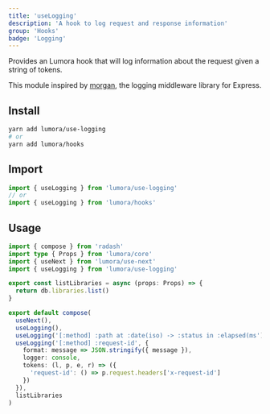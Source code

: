 ```yaml
---
title: 'useLogging'
description: 'A hook to log request and response information'
group: 'Hooks'
badge: 'Logging'
---
```


Provides an Lumora hook that will log information about the request given a string of tokens.

This module inspired by [morgan](https://github.com/expressjs/morgan), the logging middleware library for Express.

## Install

```sh
yarn add lumora/use-logging
# or
yarn add lumora/hooks
```

## Import

```ts
import { useLogging } from 'lumora/use-logging'
// or
import { useLogging } from 'lumora/hooks'
```

## Usage

```ts
import { compose } from 'radash'
import type { Props } from 'lumora/core'
import { useNext } from 'lumora/use-next'
import { useLogging } from 'lumora/use-logging'

export const listLibraries = async (props: Props) => {
  return db.libraries.list()
}

export default compose(
  useNext(),
  useLogging(),
  useLogging('[:method] :path at :date(iso) -> :status in :elapsed(ms'),
  useLogging('[:method] :request-id', {
    format: message => JSON.stringify({ message }),
    logger: console,
    tokens: (l, p, e, r) => ({
      'request-id': () => p.request.headers['x-request-id']
    })
  }),
  listLibraries
)
```
